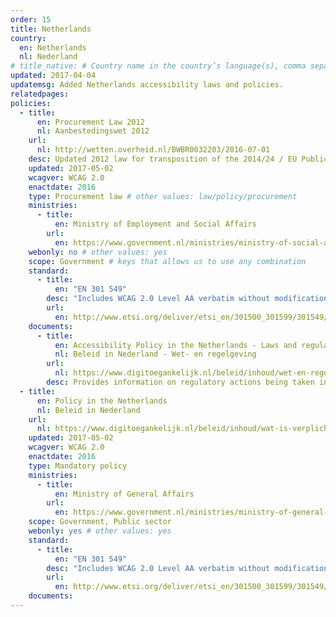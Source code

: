 ```yaml
---
order: 15
title: Netherlands
country:
  en: Netherlands
  nl: Nederland
# title_native: # Country name in the country’s language(s), comma separated. For Switzerland: Schweiz, Suisse, Svizzera, Svizra
updated: 2017-04-04
updatemsg: Added Netherlands accessibility laws and policies.
relatedpages:
policies:
  - title:
      en: Procurement Law 2012
      nl: Aanbestedingswet 2012
    url:
      nl: http://wetten.overheid.nl/BWBR0032203/2016-07-01
    desc: Updated 2012 law for transposition of the 2014/24 / EU Public Procurement Directive into the existing procurement law.
    updated: 2017-05-02
    wcagver: WCAG 2.0
    enactdate: 2016
    type: Procurement law # other values: law/policy/procurement
    ministries:
      - title:
          en: Ministry of Employment and Social Affairs
        url:
          en: https://www.government.nl/ministries/ministry-of-social-affairs-and-employment
    webonly: no # other values: yes
    scope: Government # keys that allows us to use any combination
    standard:
      - title:
          en: "EN 301 549"
        desc: "Includes WCAG 2.0 Level AA verbatim without modifications for Web content, and WCAG 2.0 Level AA as interpreted by WCAG2ICT for non-Web documentation and software."
        url:
          en: http://www.etsi.org/deliver/etsi_en/301500_301599/301549/01.01.01_60/en_301549v010101p.pdf
    documents:
      - title:
          en: Accessibility Policy in the Netherlands - Laws and regulations
          nl: Beleid in Nederland - Wet- en regelgeving
        url:
          nl: https://www.digitoegankelijk.nl/beleid/inhoud/wet-en-regelgeving
        desc: Provides information on regulatory actions being taken in the Netherlands on accessibility, including work to transpose the EU 2016/2102 Web and Mobile Accessibility Directive into law.
  - title:
      en: Policy in the Netherlands
      nl: Beleid in Nederland
    url:
      nl: https://www.digitoegankelijk.nl/beleid/inhoud/wat-is-verplicht
    updated: 2017-05-02
    wcagver: WCAG 2.0
    enactdate: 2016
    type: Mandatory policy
    ministries:
      - title:
          en: Ministry of General Affairs
        url:
          en: https://www.government.nl/ministries/ministry-of-general-affairs
    scope: Government, Public sector
    webonly: yes # other values: yes
    standard:
      - title:
          en: "EN 301 549"
        desc: "Includes WCAG 2.0 Level AA verbatim without modifications for Web content, and WCAG 2.0 Level AA as interpreted by WCAG2ICT for non-Web documentation and software."
        url:
          en: http://www.etsi.org/deliver/etsi_en/301500_301599/301549/01.01.01_60/en_301549v010101p.pdf
    documents:
---
```


